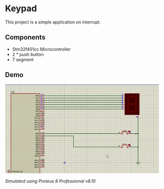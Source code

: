 # Keypad

This project is a simple application on interrupt.

## Components
* Stm32f401cc Microcontroller
* 2 * push button
* 7 segment


## Demo
![](shot.gif)

_Simulated using Proteus 8 Professional v8.10_
